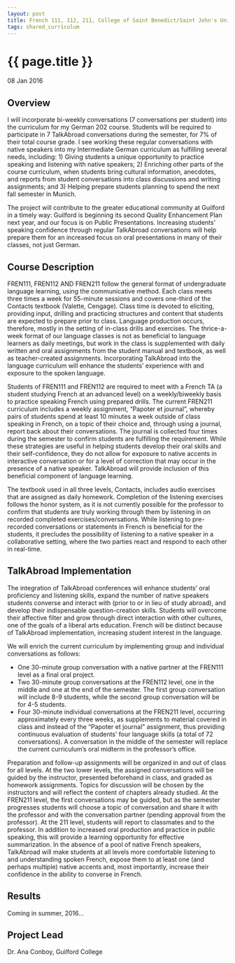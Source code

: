 ```yaml
---
layout: post
title: French 111, 112, 211, College of Saint Benedict/Saint John's University
tags: shared_curriculum
---
```


# {{ page.title }}

08 Jan 2016

## Overview

I will incorporate bi-weekly conversations (7 conversations per student) into the curriculum for my German 202 course.  Students will be required to participate in 7 TalkAbroad conversations during the semester, for 7% of their total course grade.  I see working these regular conversations with native speakers into my Intermediate German curriculum as fulfilling several needs, including: 1) Giving students a unique opportunity to practice speaking and listening with native speakers; 2) Enriching other parts of the course curriculum, when students bring cultural information, anecdotes, and reports from student conversations into class discussions and writing assignments; and 3) Helping prepare students planning to spend the next fall semester in Munich.

The project will contribute to the greater educational community at Guilford in a timely way: Guilford is beginning its second Quality Enhancement Plan next year, and our focus is on Public Presentations.  Increasing students’ speaking confidence through regular TalkAbroad conversations will help prepare them for an increased focus on oral presentations in many of their classes, not just German.

## Course Description

FREN111, FREN112 AND FREN211 follow the general format of undergraduate language learning, using the communicative method. Each class meets three times a week for 55-minute sessions and covers one-third of the Contacts textbook (Valette, Cengage). Class time is devoted to eliciting, providing input, drilling and practicing structures and content that students are expected to prepare prior to class. Language production occurs, therefore, mostly in the setting of in-class drills and exercises. The thrice-a-week format of our language classes is not as beneficial to language learners as daily meetings, but work in the class is supplemented with daily written and oral assignments from the student manual and textbook, as well as teacher-created assignments. Incorporating TalkAbroad into the language curriculum will enhance the students’ experience with and exposure to the spoken language.

Students of FREN111 and FREN112 are required to meet with a French TA (a student studying French at an advanced level) on a weekly/biweekly basis to practice speaking French using prepared drills. The current FREN211 curriculum includes a weekly assignment, “Papoter et journal”, whereby pairs of students spend at least 10 minutes a week outside of class speaking in French, on a topic of their choice and, through using a journal, report back about their conversations. The journal is collected four times during the semester to confirm students are fulfilling the requirement. While these strategies are useful in helping students develop their oral skills and their self-confidence, they do not allow for exposure to native accents in interactive conversation or for a level of correction that may occur in the presence of a native speaker. TalkAbroad will provide inclusion of this beneficial component of language learning.

The textbook used in all three levels, Contacts, includes audio exercises that are assigned as daily homework. Completion of the listening exercises follows the honor system, as it is not currently possible for the professor to confirm that students are truly working through them by listening in on recorded completed exercises/conversations. While listening to pre-recorded conversations or statements in French is beneficial for the students, it precludes the possibility of listening to a native speaker in a collaborative setting, where the two parties react and respond to each other in real-time. 


## TalkAbroad Implementation

The integration of TalkAbroad conferences will enhance students’ oral proficiency and listening skills, expand the number of native speakers students converse and interact with (prior to or in lieu of study abroad), and develop their indispensable question-creation skills. Students will overcome their affective filter and grow through direct interaction with other cultures, one of the goals of a liberal arts education. French will be distinct because of TalkAbroad implementation, increasing student interest in the language.

We will enrich the current curriculum by implementing group and individual conversations as follows:

* One 30-minute group conversation with a native partner at the FREN111 level as a final oral project.
* Two 30-minute group conversations at the FREN112 level, one in the middle and one at the end of the semester. The first group conversation will include 8-9 students, while the second group conversation will be for 4-5 students.
* Four 30-minute individual conversations at the FREN211 level, occurring approximately every three weeks, as supplements to material covered in class and instead of the “Papoter et journal” assignment, thus providing continuous evaluation of students’ four language skills (a total of 72 conversations). A conversation in the middle of the semester will replace the current curriculum’s oral midterm in the professor’s office.

Preparation and follow-up assignments will be organized in and out of class for all levels. At the two lower levels, the assigned conversations will be guided by the instructor, presented beforehand in class, and graded as homework assignments. Topics for discussion will be chosen by the instructors and will reflect the content of chapters already studied. At the FREN211 level, the first conversations may be guided, but as the semester progresses students will choose a topic of conversation and share it with the professor and with the conversation partner (pending approval from the professor). At the 211 level, students will report to classmates and to the professor. In addition to increased oral production and practice in public speaking, this will provide a learning opportunity for effective summarization. In the absence of a pool of native French speakers, TalkAbroad will make students at all levels more comfortable listening to and understanding spoken French, expose them to at least one (and perhaps multiple) native accents and, most importantly, increase their confidence in the ability to converse in French.

## Results

Coming in summer, 2016...

## Project Lead

Dr. Ana Conboy, Guilford College
